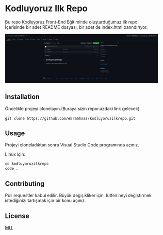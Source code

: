 # Kodluyoruz  Ilk Repo

Bu repo [Kodluyoruz](https://kodluyoruz.org) Front-End Eğitiminde oluşturduğumuz ilk repo. İçerisinde bir adet README dosyası, bir adet de index.html barındırıyor.

![test](https://github.com/emrahhnas/kodluyoruzilkrepo/blob/main/markdown.jpg)


## İnstallation 


Öncelikle projeyi clonelayın.(Buraya sizin reponuzdaki link gelecek)


`git clone https://github.com/emrahhnas/kodluyoruzilkrepo.git`


## Usage 


Projeyi cloneladıktan sonra Visual Studio Code programında açınız.

Linux için: 

```
cd kodluyoruzilkrepo
code .
```

## Contributing 


Pull requestler kabul edilir. Büyük değişikliker için, lütfen neyi değiştirmek istediğinizi tartışmak için bir konu açınız.

## License 
[MIT](https://choosealicense.com/licenses/mit/)



